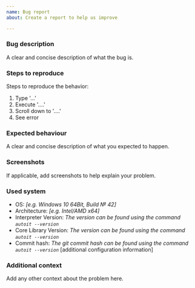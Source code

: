 ```yaml
---
name: Bug report
about: Create a report to help us improve

---
```


### Bug description
A clear and concise description of what the bug is.

### Steps to reproduce
Steps to reproduce the behavior:
1. Type '...'
2. Execute '....'
3. Scroll down to '....'
4. See error

### Expected behaviour
A clear and concise description of what you expected to happen.

### Screenshots
If applicable, add screenshots to help explain your problem.

### Used system
 - OS: _[e.g. Windows 10 64Bit, Build № 42]_
 - Architecture: _[e.g. Intel/AMD x64]_
 - Interpreter Version: _The version can be found using the command `autoit --version`_
 - Core Library Version: _The version can be found using the command `autoit --version`_
 - Commit hash: _The git commit hash can be found using the command `autoit --version`_
[additional configuration information]

<!-- optional -->
### Additional context
Add any other context about the problem here.
